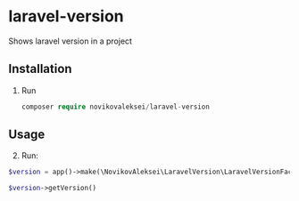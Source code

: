 # laravel-version
Shows laravel version in a project
## Installation

1. Run
   ```php   
   composer require novikovaleksei/laravel-version
   ```     
   
## Usage

2. Run:

```php
$version = app()->make(\NovikovAleksei\LaravelVersion\LaravelVersionFactory::class);
```


```php
$version->getVersion()
```

